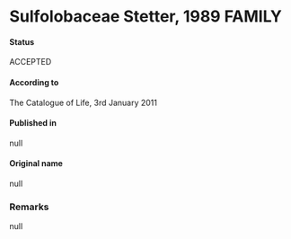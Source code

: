 Sulfolobaceae Stetter, 1989 FAMILY
=======

#### Status
ACCEPTED

#### According to
The Catalogue of Life, 3rd January 2011

#### Published in
null

#### Original name
null

### Remarks
null